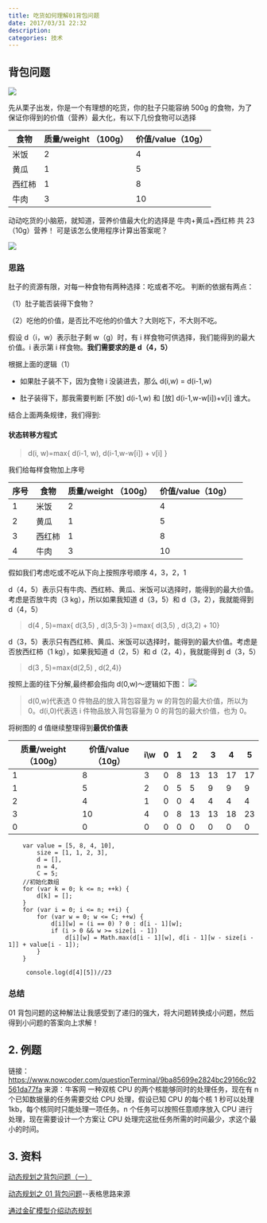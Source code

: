 ```yaml
---
title: 吃货如何理解01背包问题
date: 2017/03/31 22:32
description:
categories: 技术
---
```


## 背包问题

![](https://raw.githubusercontent.com/scarqin/imageshack/main/images/20220223234709.png)

先从栗子出发，你是一个有理想的吃货，你的肚子只能容纳 500g 的食物，为了保证你得到的价值（营养）最大化，有以下几份食物可以选择

| 食物   | 质量/weight （100g） | 价值/value（10g） |
| ------ | -------------------- | ----------------- |
| 米饭   | 2                    | 4                 |
| 黄瓜   | 1                    | 5                 |
| 西红柿 | 1                    | 8                 |
| 牛肉   | 3                    | 10                |

动动吃货的小脑筋，就知道，营养价值最大化的选择是
牛肉+黄瓜+西红柿 共 23（10g）营养！
可是该怎么使用程序计算出答案呢？

![](https://raw.githubusercontent.com/scarqin/imageshack/main/images/20220223234716.png)


### 思路

肚子的资源有限，对每一种食物有两种选择：吃或者不吃。
判断的依据有两点：

（1）肚子能否装得下食物？

（2）吃他的价值，是否比不吃他的价值大？大则吃下，不大则不吃。

假设 d（i，w）表示肚子剩 w（g）时，有 i 样食物可供选择，我们能得到的最大价值。i 表示第 i 样食物。**我们需要求的是 d（4，5）**

根据上面的逻辑（1）

- 如果肚子装不下，因为食物 i 没装进去，那么 d(i,w) = d(i-1,w)

- 肚子装得下，那我需要判断 [不放] d(i-1,w) 和 [放] d(i-1,w-w[i])+v[i] 谁大。

结合上面两条规律，我们得到:

#### 状态转移方程式

> d(i, w)=max{ d(i-1, w), d(i-1,w-w[i]) + v[i] }

我们给每样食物加上序号

| 序号 | 食物   | 质量/weight （100g） | 价值/value（10g） |     |
| ---- | ------ | -------------------- | ----------------- | --- |
| 1    | 米饭   | 2                    | 4                 |
| 2    | 黄瓜   | 1                    | 5                 |
| 3    | 西红柿 | 1                    | 8                 |
| 4    | 牛肉   | 3                    | 10                |

假如我们考虑吃或不吃从下向上按照序号顺序 4，3，2，1

d（4，5）表示只有牛肉、西红柿、黄瓜、米饭可以选择时，能得到的最大价值。考虑是否放牛肉（3 kg），所以如果我知道 d（3，5）和 d（3，2），我就能得到 d（4，5）

> d(4 , 5)=max{ d(3,5) , d(3,5-3) }=max{ d(3,5) , d(3,2) + 10}

d（3，5）表示只有西红柿、黄瓜、米饭可以选择时，能得到的最大价值。考虑是否放西红柿（1 kg），如果我知道 d（2，5）和 d（2，4），我就能得到 d（3，5）

> d(3 , 5)=max{d(2,5) , d(2,4)}

按照上面的往下分解,最终都会指向 d(0,w)～逻辑如下图：
![](https://raw.githubusercontent.com/scarqin/imageshack/main/images/20220223234811.png)

> d(0,w)代表选 0 件物品的放入背包容量为 w 的背包的最大价值，所以为 0。d(i,0)代表选 i 件物品放入背包容量为 0 的背包的最大价值，也为 0。

将树图的 d 值继续整理得到**最优价值表**

|质量/weight（100g）|价值/value（10g）|i\w|0|1|2|3|4|5|
| --- | --- | --- |--- | --- | --- | --- | --- | --- |
|1|8|3|0|8|13|13|17|17|
|1|5|2|0|5|5|9|9|9|
|2|4|1|0|0|4|4|4|4|
|3|10|4|0|8|13|13|18|23|
|0|0|0|0|0|0|0|0|0|

```
    var value = [5, 8, 4, 10],
        size = [1, 1, 2, 3],
        d = [],
        n = 4,
        C = 5;
    //初始化数组
    for (var k = 0; k <= n; ++k) {
        d[k] = [];
    }
    for (var i = 0; i <= n; ++i) {
        for (var w = 0; w <= C; ++w) {
            d[i][w] = (i == 0) ? 0 : d[i - 1][w];
            if (i > 0 && w >= size[i - 1])
                d[i][w] = Math.max(d[i - 1][w], d[i - 1][w - size[i - 1]] + value[i - 1]);
        }
    }

     console.log(d[4][5])//23
```

### 总结

01 背包问题的这种解法让我感受到了递归的强大，将大问题转换成小问题，然后得到小问题的答案向上求解！

## 2. 例题

链接：https://www.nowcoder.com/questionTerminal/9ba85699e2824bc29166c92561da77fa
来源：牛客网
一种双核 CPU 的两个核能够同时的处理任务，现在有 n 个已知数据量的任务需要交给 CPU 处理，假设已知 CPU 的每个核 1 秒可以处理 1kb，每个核同时只能处理一项任务。n 个任务可以按照任意顺序放入 CPU 进行处理，现在需要设计一个方案让 CPU 处理完这批任务所需的时间最少，求这个最小的时间。

## 3. 资料

[动态规划之背包问题（一）](http://hawstein.com/2013/03/01/dp-knapsack/)

[动态规划之 01 背包问题](http://blog.csdn.net/mu399/article/details/7722810)--表格思路来源

[通过金矿模型介绍动态规划](http://www.cnblogs.com/SDJL/archive/2008/08/22/1274312.html)
